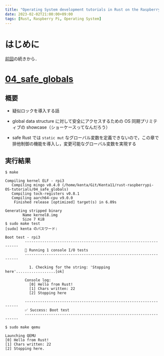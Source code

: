 ```yaml
---
title: "Operating System development tutorials in Rust on the Raspberry Pi をする #4"
date: 2023-02-02T21:00:00+09:00
tags: [Rust, Raspberry Pi, Operating System]
---
```

# はじめに

[前回](../2023-02-01-rust-raspberrypi-os-tutorials)の続きから．

# [04_safe_globals](https://github.com/rust-embedded/rust-raspberrypi-OS-tutorials/tree/master/04_safe_globals)

## 概要

- 疑似ロックを導入する話
- global data structure に対して安全にアクセスするための OS 同期プリミティブの showcase（ショーケースってなんだろう）

- safe Rust では `static mut` なグローバル変数を定義できないので，この章で排他制御の機能を導入し，変更可能なグローバル変数を実現する

## 実行結果

```shell
$ make

Compiling kernel ELF - rpi3
   Compiling mingo v0.4.0 (/home/kenta/Git/Kenta11/rust-raspberrypi-OS-tutorials/04_safe_globals)
   Compiling tock-registers v0.8.1
   Compiling aarch64-cpu v9.0.0
    Finished release [optimized] target(s) in 6.09s

Generating stripped binary
        Name kernel8.img
        Size 7 KiB
$ sudo make test
[sudo] kenta のパスワード:

Boot test - rpi3
         -------------------------------------------------------------------
         🦀 Running 1 console I/O tests
         -------------------------------------------------------------------

           1. Checking for the string: 'Stopping here'..................[ok]
         
         Console log:
           [0] Hello from Rust!
           [1] Chars written: 22
           [2] Stopping here

         -------------------------------------------------------------------
         ✅ Success: Boot test
         -------------------------------------------------------------------

$ sudo make qemu

Launching QEMU
[0] Hello from Rust!
[1] Chars written: 22
[2] Stopping here.
```
